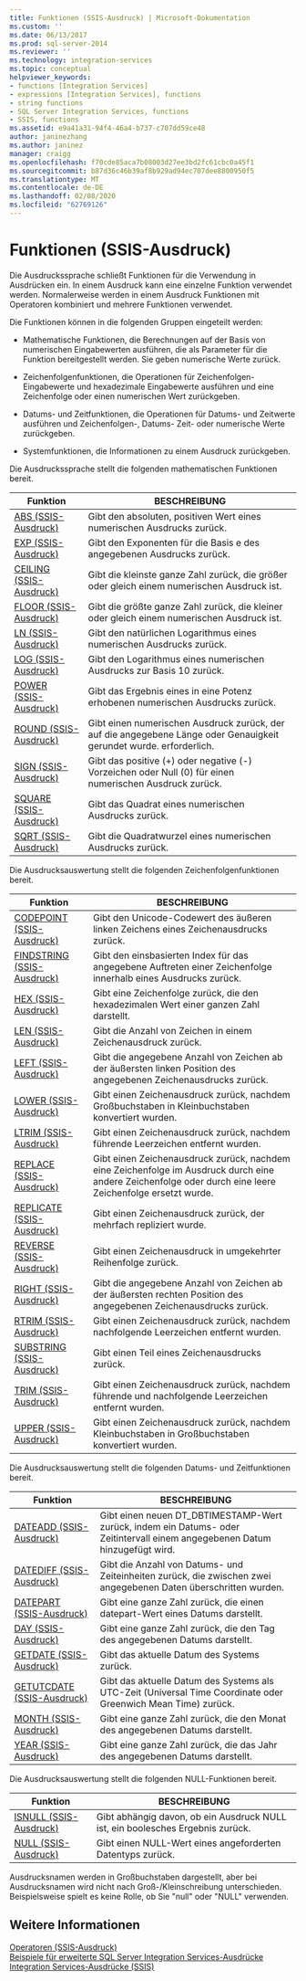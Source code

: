 ```yaml
---
title: Funktionen (SSIS-Ausdruck) | Microsoft-Dokumentation
ms.custom: ''
ms.date: 06/13/2017
ms.prod: sql-server-2014
ms.reviewer: ''
ms.technology: integration-services
ms.topic: conceptual
helpviewer_keywords:
- functions [Integration Services]
- expressions [Integration Services], functions
- string functions
- SQL Server Integration Services, functions
- SSIS, functions
ms.assetid: e9a41a31-94f4-46a4-b737-c707dd59ce48
author: janinezhang
ms.author: janinez
manager: craigg
ms.openlocfilehash: f70cde85aca7b08003d27ee3bd2fc61cbc0a45f1
ms.sourcegitcommit: b87d36c46b39af8b929ad94ec707dee8800950f5
ms.translationtype: MT
ms.contentlocale: de-DE
ms.lasthandoff: 02/08/2020
ms.locfileid: "62769126"
---
```

# <a name="functions-ssis-expression"></a>Funktionen (SSIS-Ausdruck)
  Die Ausdruckssprache schließt Funktionen für die Verwendung in Ausdrücken ein. In einem Ausdruck kann eine einzelne Funktion verwendet werden. Normalerweise werden in einem Ausdruck Funktionen mit Operatoren kombiniert und mehrere Funktionen verwendet.  
  
 Die Funktionen können in die folgenden Gruppen eingeteilt werden:  
  
-   Mathematische Funktionen, die Berechnungen auf der Basis von numerischen Eingabewerten ausführen, die als Parameter für die Funktion bereitgestellt werden. Sie geben numerische Werte zurück.  
  
-   Zeichenfolgenfunktionen, die Operationen für Zeichenfolgen-Eingabewerte und hexadezimale Eingabewerte ausführen und eine Zeichenfolge oder einen numerischen Wert zurückgeben.  
  
-   Datums- und Zeitfunktionen, die Operationen für Datums- und Zeitwerte ausführen und Zeichenfolgen-, Datums- Zeit- oder numerische Werte zurückgeben.  
  
-   Systemfunktionen, die Informationen zu einem Ausdruck zurückgeben.  
  
 Die Ausdruckssprache stellt die folgenden mathematischen Funktionen bereit.  
  
|Funktion|BESCHREIBUNG|  
|--------------|-----------------|  
|[ABS &#40;SSIS-Ausdruck&#41;](abs-ssis-expression.md)|Gibt den absoluten, positiven Wert eines numerischen Ausdrucks zurück.|  
|[EXP &#40;SSIS-Ausdruck&#41;](exp-ssis-expression.md)|Gibt den Exponenten für die Basis e des angegebenen Ausdrucks zurück.|  
|[CEILING &#40;SSIS-Ausdruck&#41;](ceiling-ssis-expression.md)|Gibt die kleinste ganze Zahl zurück, die größer oder gleich einem numerischen Ausdruck ist.|  
|[FLOOR &#40;SSIS-Ausdruck&#41;](floor-ssis-expression.md)|Gibt die größte ganze Zahl zurück, die kleiner oder gleich einem numerischen Ausdruck ist.|  
|[LN &#40;SSIS-Ausdruck&#41;](ln-ssis-expression.md)|Gibt den natürlichen Logarithmus eines numerischen Ausdrucks zurück.|  
|[LOG &#40;SSIS-Ausdruck&#41;](log-ssis-expression.md)|Gibt den Logarithmus eines numerischen Ausdrucks zur Basis 10 zurück.|  
|[POWER &#40;SSIS-Ausdruck&#41;](power-ssis-expression.md)|Gibt das Ergebnis eines in eine Potenz erhobenen numerischen Ausdrucks zurück.|  
|[ROUND &#40;SSIS-Ausdruck&#41;](round-ssis-expression.md)|Gibt einen numerischen Ausdruck zurück, der auf die angegebene Länge oder Genauigkeit gerundet wurde. erforderlich.|  
|[SIGN &#40;SSIS-Ausdruck&#41;](sign-ssis-expression.md)|Gibt das positive (+) oder negative (-) Vorzeichen oder Null (0) für einen numerischen Ausdruck zurück.|  
|[SQUARE &#40;SSIS-Ausdruck&#41;](square-ssis-expression.md)|Gibt das Quadrat eines numerischen Ausdrucks zurück.|  
|[SQRT &#40;SSIS-Ausdruck&#41;](sqrt-ssis-expression.md)|Gibt die Quadratwurzel eines numerischen Ausdrucks zurück.|  
  
 Die Ausdrucksauswertung stellt die folgenden Zeichenfolgenfunktionen bereit.  
  
|Funktion|BESCHREIBUNG|  
|--------------|-----------------|  
|[CODEPOINT &#40;SSIS-Ausdruck&#41;](codepoint-ssis-expression.md)|Gibt den Unicode-Codewert des äußeren linken Zeichens eines Zeichenausdrucks zurück.|  
|[FINDSTRING &#40;SSIS-Ausdruck&#41;](findstring-ssis-expression.md)|Gibt den einsbasierten Index für das angegebene Auftreten einer Zeichenfolge innerhalb eines Ausdrucks zurück.|  
|[HEX &#40;SSIS-Ausdruck&#41;](hex-ssis-expression.md)|Gibt eine Zeichenfolge zurück, die den hexadezimalen Wert einer ganzen Zahl darstellt.|  
|[LEN &#40;SSIS-Ausdruck&#41;](len-ssis-expression.md)|Gibt die Anzahl von Zeichen in einem Zeichenausdruck zurück.|  
|[LEFT &#40;SSIS-Ausdruck&#41;](left-ssis-expression.md)|Gibt die angegebene Anzahl von Zeichen ab der äußersten linken Position des angegebenen Zeichenausdrucks zurück.|  
|[LOWER &#40;SSIS-Ausdruck&#41;](lower-ssis-expression.md)|Gibt einen Zeichenausdruck zurück, nachdem Großbuchstaben in Kleinbuchstaben konvertiert wurden.|  
|[LTRIM &#40;SSIS-Ausdruck&#41;](trim-ssis-expression.md)|Gibt einen Zeichenausdruck zurück, nachdem führende Leerzeichen entfernt wurden.|  
|[REPLACE &#40;SSIS-Ausdruck&#41;](replace-ssis-expression.md)|Gibt einen Zeichenausdruck zurück, nachdem eine Zeichenfolge im Ausdruck durch eine andere Zeichenfolge oder durch eine leere Zeichenfolge ersetzt wurde.|  
|[REPLICATE &#40;SSIS-Ausdruck&#41;](replicate-ssis-expression.md)|Gibt einen Zeichenausdruck zurück, der mehrfach repliziert wurde.|  
|[REVERSE &#40;SSIS-Ausdruck&#41;](reverse-ssis-expression.md)|Gibt einen Zeichenausdruck in umgekehrter Reihenfolge zurück.|  
|[RIGHT &#40;SSIS-Ausdruck&#41;](right-ssis-expression.md)|Gibt die angegebene Anzahl von Zeichen ab der äußersten rechten Position des angegebenen Zeichenausdrucks zurück.|  
|[RTRIM &#40;SSIS-Ausdruck&#41;](rtrim-ssis-expression.md)|Gibt einen Zeichenausdruck zurück, nachdem nachfolgende Leerzeichen entfernt wurden.|  
|[SUBSTRING &#40;SSIS-Ausdruck&#41;](substring-ssis-expression.md)|Gibt einen Teil eines Zeichenausdrucks zurück.|  
|[TRIM &#40;SSIS-Ausdruck&#41;](trim-ssis-expression.md)|Gibt einen Zeichenausdruck zurück, nachdem führende und nachfolgende Leerzeichen entfernt wurden.|  
|[UPPER &#40;SSIS-Ausdruck&#41;](upper-ssis-expression.md)|Gibt einen Zeichenausdruck zurück, nachdem Kleinbuchstaben in Großbuchstaben konvertiert wurden.|  
  
 Die Ausdrucksauswertung stellt die folgenden Datums- und Zeitfunktionen bereit.  
  
|Funktion|BESCHREIBUNG|  
|--------------|-----------------|  
|[DATEADD &#40;SSIS-Ausdruck&#41;](dateadd-ssis-expression.md)|Gibt einen neuen DT_DBTIMESTAMP-Wert zurück, indem ein Datums- oder Zeitintervall einem angegebenen Datum hinzugefügt wird.|  
|[DATEDIFF &#40;SSIS-Ausdruck&#41;](datediff-ssis-expression.md)|Gibt die Anzahl von Datums- und Zeiteinheiten zurück, die zwischen zwei angegebenen Daten überschritten wurden.|  
|[DATEPART &#40;SSIS-Ausdruck&#41;](datepart-ssis-expression.md)|Gibt eine ganze Zahl zurück, die einen datepart-Wert eines Datums darstellt.|  
|[DAY &#40;SSIS-Ausdruck&#41;](day-ssis-expression.md)|Gibt eine ganze Zahl zurück, die den Tag des angegebenen Datums darstellt.|  
|[GETDATE &#40;SSIS-Ausdruck&#41;](getdate-ssis-expression.md)|Gibt das aktuelle Datum des Systems zurück.|  
|[GETUTCDATE &#40;SSIS-Ausdruck&#41;](getutcdate-ssis-expression.md)|Gibt das aktuelle Datum des Systems als UTC-Zeit (Universal Time Coordinate oder Greenwich Mean Time) zurück.|  
|[MONTH &#40;SSIS-Ausdruck&#41;](month-ssis-expression.md)|Gibt eine ganze Zahl zurück, die den Monat des angegebenen Datums darstellt.|  
|[YEAR &#40;SSIS-Ausdruck&#41;](year-ssis-expression.md)|Gibt eine ganze Zahl zurück, die das Jahr des angegebenen Datums darstellt.|  
  
 Die Ausdrucksauswertung stellt die folgenden NULL-Funktionen bereit.  
  
|Funktion|BESCHREIBUNG|  
|--------------|-----------------|  
|[ISNULL &#40;SSIS-Ausdruck&#41;](null-ssis-expression.md)|Gibt abhängig davon, ob ein Ausdruck NULL ist, ein boolesches Ergebnis zurück.|  
|[NULL &#40;SSIS-Ausdruck&#41;](null-ssis-expression.md)|Gibt einen NULL-Wert eines angeforderten Datentyps zurück.|  
  
 Ausdrucksnamen werden in Großbuchstaben dargestellt, aber bei Ausdrucksnamen wird nicht nach Groß-/Kleinschreibung unterschieden. Beispielsweise spielt es keine Rolle, ob Sie "null" oder "NULL" verwenden.  
  
## <a name="see-also"></a>Weitere Informationen  
 [Operatoren &#40;SSIS-Ausdruck&#41;](operators-ssis-expression.md)   
 [Beispiele für erweiterte SQL Server Integration Services-Ausdrücke](examples-of-advanced-integration-services-expressions.md)   
 [Integration Services-Ausdrücke &#40;SSIS&#41;](integration-services-ssis-expressions.md)  
  
  
